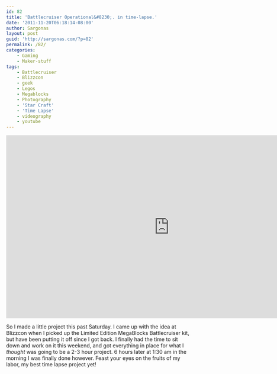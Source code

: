 ```yaml
---
id: 82
title: 'Battlecruiser Operational&#8230;. in time-lapse.'
date: '2011-11-20T06:18:14-08:00'
author: Sargonas
layout: post
guid: 'http://sargonas.com/?p=82'
permalink: /82/
categories:
    - Gaming
    - Maker-stuff
tags:
    - Battlecruiser
    - Blizzcon
    - geek
    - Legos
    - Megablocks
    - Photography
    - 'Star Craft'
    - 'Time Lapse'
    - videography
    - youtube
---
```


<iframe allow="accelerometer; autoplay; clipboard-write; encrypted-media; gyroscope; picture-in-picture" allowfullscreen="" frameborder="0" height="495" loading="lazy" src="https://www.youtube.com/embed/JY1jQRjkWzg?feature=oembed" title="BlizzCon 2011 SC2 Battlecruiser Time Lapse" width="880"></iframe>

So I made a little project this past Saturday. I came up with the idea at Blizzcon when I picked up the Limited Edition MegaBlocks Battlecruiser kit, but have been putting it off since I got back. I finally had the time to sit down and work on it this weekend, and got everything in place for what I *thought* was going to be a 2-3 hour project. 6 hours later at 1:30 am in the morning I was finally done however. Feast your eyes on the fruits of my labor, my best time lapse project yet!